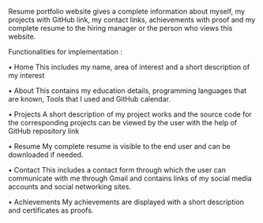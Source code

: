 Resume portfolio website gives a complete information about myself, my projects with GitHub link, my contact links, achievements with proof and my complete resume to the hiring manager or the person who views this website.


Functionalities for implementation :

•	Home 
This includes my name, area of interest and a short description of my interest 

•	About 
This contains my education details, programming languages that are known, Tools that I used and GitHub calendar.

•	Projects 
A short description of my project works and the source code for the corresponding projects can be viewed by the user with the help of GitHub repository link 

•	Resume 
My complete resume is visible to the end user and can be downloaded if needed. 

•	Contact
This includes a contact form through which the user can communicate with me through Gmail and contains links of my social media accounts and social networking sites. 

•	Achievements 
My achievements are displayed with a short description and certificates as proofs. 


